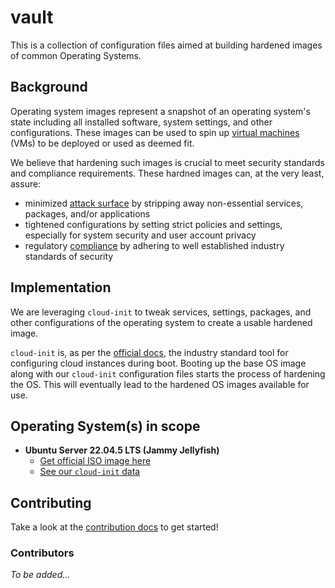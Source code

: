 # vault

This is a collection of configuration files aimed at building hardened images of common Operating Systems.

## Background

Operating system images represent a snapshot of an operating system's state including all installed software, system settings, and other configurations. These images can be used to spin up [virtual machines](https://www.cloudflare.com/learning/cloud/what-is-a-virtual-machine/) (VMs) to be deployed or used as deemed fit.

We believe that hardening such images is crucial to meet security standards and compliance requirements. These hardned images can, at the very least, assure:
- minimized [attack surface](https://www.cloudflare.com/learning/security/what-is-an-attack-surface/) by stripping away non-essential services, packages, and/or applications
- tightened configurations by setting strict policies and settings, especially for system security and user account privacy
- regulatory [compliance](https://www.comptia.org/content/articles/what-is-cybersecurity-compliance) by adhering to well established industry standards of security

## Implementation

We are leveraging `cloud-init` to tweak services, settings, packages, and other configurations of the operating system to create a usable hardened image. 

`cloud-init` is, as per the [official docs](https://cloudinit.readthedocs.io/en/latest/index.html), the industry standard tool for configuring cloud instances during boot. Booting up the base OS image along with our `cloud-init` configuration files starts the process of hardening the OS. This will eventually lead to the hardened OS images available for use.

## Operating System(s) in scope
- **Ubuntu Server 22.04.5 LTS (Jammy Jellyfish)**
  - [Get official ISO image here](https://www.releases.ubuntu.com/22.04/)
  - [See our `cloud-init` data](./ubuntu-server-22-04-5/)

## Contributing

Take a look at the [contribution docs](./CONRIBUTING.md) to get started!

### Contributors

*To be added...*
